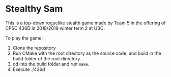 # Stealthy Sam

This is a top-down roguelike stealth game made by Team 5 in the offering of CPSC 436D in 2018/2019 winter term 2 at UBC. 

To play the game:
1) Clone the repository
2) Run CMake with the root directory as the source code, and build in the build folder of the root directory. 
3) cd into the build folder and run `make`.
4) Execute ./436d